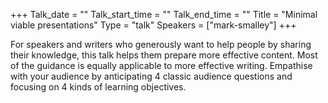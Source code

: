 +++
Talk_date = ""
Talk_start_time = ""
Talk_end_time = ""
Title = "Minimal viable presentations"
Type = "talk"
Speakers = ["mark-smalley"]
+++

For speakers and writers who generously want to help people by sharing their knowledge, this talk helps them prepare more effective content. Most of the guidance is equally applicable to more effective writing. Empathise with your audience by anticipating 4 classic audience questions and focusing on 4 kinds of learning objectives.